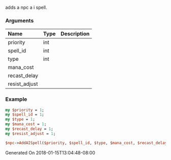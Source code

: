 adds a npc a i spell.
### Arguments
**Name**|**Type**|**Description**
:---|:---|:---
priority|int|
spell_id|int|
type|int|
mana_cost||
recast_delay||
resist_adjust||

### Example

```perl
my $priority = 1;
my $spell_id = 1;
my $type = 1;
my $mana_cost = 1;
my $recast_delay = 1;
my $resist_adjust = 1;

$npc->AddAISpell($priority, $spell_id, $type, $mana_cost, $recast_delay, $resist_adjust); # Returns void
```


Generated On 2018-01-15T13:04:48-08:00